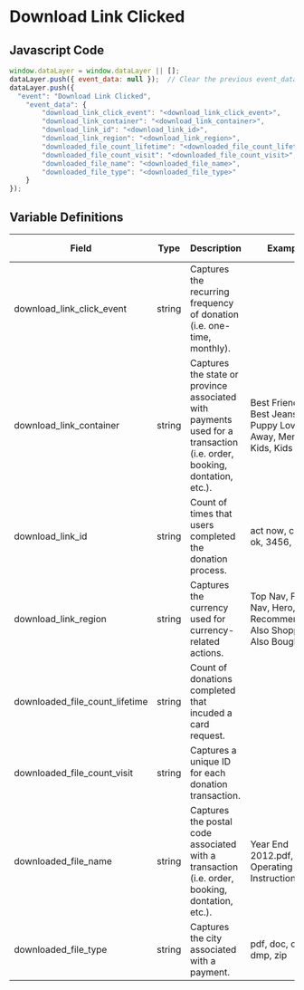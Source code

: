 # Download Link Clicked

### 

## Javascript Code
```js
window.dataLayer = window.dataLayer || [];
dataLayer.push({ event_data: null });  // Clear the previous event_data object.
dataLayer.push({
  "event": "Download Link Clicked",
    "event_data": {
        "download_link_click_event": "<download_link_click_event>",
        "download_link_container": "<download_link_container>",
        "download_link_id": "<download_link_id>",
        "download_link_region": "<download_link_region>",
        "downloaded_file_count_lifetime": "<downloaded_file_count_lifetime>",
        "downloaded_file_count_visit": "<downloaded_file_count_visit>",
        "downloaded_file_name": "<downloaded_file_name>",
        "downloaded_file_type": "<downloaded_file_type>"
    }
});
```

## Variable Definitions

|Field|Type|Description|Example|Pattern|Min Length|Max Length|Minimum|Maximum|Multiple Of|
| --- | --- | --- | --- | --- | --- | --- | --- | --- | --- |
|download_link_click_event|string|Captures the recurring frequency of donation \(i.e. one-time, monthly\).||||||||
|download_link_container|string|Captures the state or province associated with payments used for a transaction \(i.e. order, booking, dontation, etc.\).|Best Friends - Best Jeans, Puppy Love, Sail Away, Mens, Kids, Kids : Tops|||||||
|download_link_id|string|Count of times that users completed the donation process.|act now, cancel, ok, 3456, 8765|||||||
|download_link_region|string|Captures the currency used for currency-related actions.|Top Nav, Footer Nav, Hero, Recommended, Also Shopped, Also Bought|||||||
|downloaded_file_count_lifetime|string|Count of donations completed that incuded a card request.||||||||
|downloaded_file_count_visit|string|Captures a unique ID for each donation transaction.||||||||
|downloaded_file_name|string|Captures the postal code associated with a transaction \(i.e. order, booking, dontation, etc.\).|Year End 2012.pdf, Operating Instructions.doc`|||||||
|downloaded_file_type|string|Captures the city associated with a payment.|pdf, doc, csv, dmp, zip|||||||




